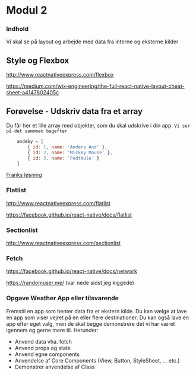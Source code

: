 # Modul 2
### Indhold
Vi skal se på layout og arbejde med data fra interne og eksterne kilder

## Style og Flexbox
http://www.reactnativeexpress.com/flexbox

https://medium.com/wix-engineering/the-full-react-native-layout-cheat-sheet-a4147802405c

## Forøvelse - Udskriv data fra et array
Du får her et lille array med objekter, som du skal udskrive i din app.
`Vi ser på det sammmen bagefter`
```javascript
    andeby = [
        { id: 1, name: 'Anders And' },
        { id: 2, name: 'Mickey Mouse' },
        { id: 3, name: 'Fedtmule' }
    ]
```
[Franks løsning](undervisningseksempler.md)



### Flatlist
http://www.reactnativeexpress.com/flatlist

https://facebook.github.io/react-native/docs/flatlist
### Sectionlist
http://www.reactnativeexpress.com/sectionlist


### Fetch
https://facebook.github.io/react-native/docs/network

https://randomuser.me/ (var nede sidst jeg kiggede)

### Opgave Weather App eller tilsvarende
Fremstil en app som henter data fra et ekstern kilde.
Du kan vælge at lave en app som viser vejret på en eller flere destinationer.
Du kan også lave en app efter eget valg, men de skal begge demonstrere det vi har været igennem og gerne mere til.
Herunder:
- Anvend data vha. fetch
- Anvend props og state
- Anvend egne components
- Anvendelse af Core Components (View, Button, StyleSheet, ... etc.)
- Demonstrer anvendelse af Class
  


